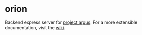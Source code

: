 # orion

Backend express server for [project argus](https://github.com/Rowan-Paul/project-argus). For a more extensible documentation, visit the [wiki](https://github.com/Rowan-Paul/project-argus/wiki).
